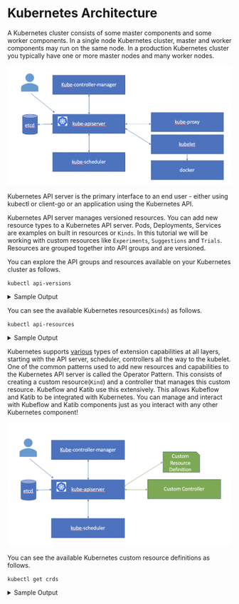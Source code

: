# Kubernetes Architecture

A Kubernetes cluster consists of some master components and some worker components. 
In a single node Kubernetes cluster, master and worker components may run on the same node.
In a production Kubernetes cluster you typically have one or more master nodes and many worker nodes.

![Kubernetes Architecture](../images/kubernetes.png)

Kubernetes API server is the primary interface to an end user - either using kubectl or client-go or an application using the Kubernetes API.

Kubernetes API server manages versioned resources. You can add new resource types to a Kubernetes API server.
Pods, Deployments, Services are examples on built in resources or `Kinds`. In this tutorial we will be working with custom resources like `Experiments`, `Suggestions` and `Trials`. Resources are grouped together into API groups and are versioned.

You can explore the API groups and resources available on your Kubernetes cluster as follows.

```console
kubectl api-versions
```
<details>
<summary>
 Sample Output
 </summary>
 admissionregistration.k8s.io/v1beta1
apiextensions.k8s.io/v1beta1
apiregistration.k8s.io/v1
apiregistration.k8s.io/v1beta1
apps/v1
apps/v1beta1
apps/v1beta2
authentication.k8s.io/v1
authentication.k8s.io/v1beta1
authorization.k8s.io/v1
authorization.k8s.io/v1beta1
autoscaling/v1
autoscaling/v2beta1
autoscaling/v2beta2
batch/v1
batch/v1beta1
certificates.k8s.io/v1beta1
coordination.k8s.io/v1
coordination.k8s.io/v1beta1
events.k8s.io/v1beta1
extensions/v1beta1
kubeflow.org/v1
kubeflow.org/v1alpha3
networking.k8s.io/v1
networking.k8s.io/v1beta1
node.k8s.io/v1beta1
policy/v1beta1
rbac.authorization.k8s.io/v1
rbac.authorization.k8s.io/v1beta1
scheduling.k8s.io/v1
scheduling.k8s.io/v1beta1
storage.k8s.io/v1
storage.k8s.io/v1beta1
v1
 </details>

You can see the available Kubernetes resources(`Kinds`) as follows.
```console
kubectl api-resources
```
<details>
<summary>
 Sample Output
 </summary>
 NAME                              SHORTNAMES   APIGROUP                       NAMESPACED   KIND
bindings                                                                      true         Binding
componentstatuses                 cs                                          false        ComponentStatus
configmaps                        cm                                          true         ConfigMap
endpoints                         ep                                          true         Endpoints
events                            ev                                          true         Event
limitranges                       limits                                      true         LimitRange
namespaces                        ns                                          false        Namespace
nodes                             no                                          false        Node
persistentvolumeclaims            pvc                                         true         PersistentVolumeClaim
persistentvolumes                 pv                                          false        PersistentVolume
pods                              po                                          true         Pod
podtemplates                                                                  true         PodTemplate
replicationcontrollers            rc                                          true         ReplicationController
resourcequotas                    quota                                       true         ResourceQuota
secrets                                                                       true         Secret
serviceaccounts                   sa                                          true         ServiceAccount
services                          svc                                         true         Service
mutatingwebhookconfigurations                  admissionregistration.k8s.io   false        MutatingWebhookConfiguration
validatingwebhookconfigurations                admissionregistration.k8s.io   false        ValidatingWebhookConfiguration
customresourcedefinitions         crd,crds     apiextensions.k8s.io           false        CustomResourceDefinition
apiservices                                    apiregistration.k8s.io         false        APIService
controllerrevisions                            apps                           true         ControllerRevision
daemonsets                        ds           apps                           true         DaemonSet
deployments                       deploy       apps                           true         Deployment
replicasets                       rs           apps                           true         ReplicaSet
statefulsets                      sts          apps                           true         StatefulSet
tokenreviews                                   authentication.k8s.io          false        TokenReview
localsubjectaccessreviews                      authorization.k8s.io           true         LocalSubjectAccessReview
selfsubjectaccessreviews                       authorization.k8s.io           false        SelfSubjectAccessReview
selfsubjectrulesreviews                        authorization.k8s.io           false        SelfSubjectRulesReview
subjectaccessreviews                           authorization.k8s.io           false        SubjectAccessReview
horizontalpodautoscalers          hpa          autoscaling                    true         HorizontalPodAutoscaler
cronjobs                          cj           batch                          true         CronJob
jobs                                           batch                          true         Job
certificatesigningrequests        csr          certificates.k8s.io            false        CertificateSigningRequest
leases                                         coordination.k8s.io            true         Lease
events                            ev           events.k8s.io                  true         Event
daemonsets                        ds           extensions                     true         DaemonSet
deployments                       deploy       extensions                     true         Deployment
ingresses                         ing          extensions                     true         Ingress
networkpolicies                   netpol       extensions                     true         NetworkPolicy
podsecuritypolicies               psp          extensions                     false        PodSecurityPolicy
replicasets                       rs           extensions                     true         ReplicaSet
experiments                                    kubeflow.org                   true         Experiment
pytorchjobs                                    kubeflow.org                   true         PyTorchJob
suggestions                                    kubeflow.org                   true         Suggestion
tfjobs                                         kubeflow.org                   true         TFJob
trials                                         kubeflow.org                   true         Trial
ingresses                         ing          networking.k8s.io              true         Ingress
networkpolicies                   netpol       networking.k8s.io              true         NetworkPolicy
runtimeclasses                                 node.k8s.io                    false        RuntimeClass
poddisruptionbudgets              pdb          policy                         true         PodDisruptionBudget
podsecuritypolicies               psp          policy                         false        PodSecurityPolicy
clusterrolebindings                            rbac.authorization.k8s.io      false        ClusterRoleBinding
clusterroles                                   rbac.authorization.k8s.io      false        ClusterRole
rolebindings                                   rbac.authorization.k8s.io      true         RoleBinding
roles                                          rbac.authorization.k8s.io      true         Role
priorityclasses                   pc           scheduling.k8s.io              false        PriorityClass
csidrivers                                     storage.k8s.io                 false        CSIDriver
csinodes                                       storage.k8s.io                 false        CSINode
storageclasses                    sc           storage.k8s.io                 false        StorageClass
volumeattachments                              storage.k8s.io                 false        VolumeAttachment
</details>

Kubernetes supports [various](https://kubernetes.io/docs/concepts/extend-kubernetes/extend-cluster/) types of extension capabilities at all layers, starting with the API server, scheduler, controllers all the way to the kubelet. One of the common patterns used to add new resources and capabilities to the Kubernetes API server is called the Operator Pattern. This consists of creating a custom resource(`Kind`) and a controller that manages this custom resource.
Kubeflow and Katib use this extensively. This allows Kubeflow and Katib to be integrated with Kubernetes. You can manage and interact with Kubeflow and Katib components just as you interact with any other Kubernetes component!

![Kubernetes Extensibility](../images/operator.png)

You can see the available Kubernetes custom resource definitions as follows.
```console
kubectl get crds
```
<details>
<summary>
 Sample Output
 </summary>
 NAME                       CREATED AT
experiments.kubeflow.org   2019-10-26T21:00:25Z
pytorchjobs.kubeflow.org   2019-10-26T21:00:27Z
suggestions.kubeflow.org   2019-10-26T21:00:25Z
tfjobs.kubeflow.org        2019-10-26T21:00:27Z
trials.kubeflow.org        2019-10-26T21:00:25Z
</details>